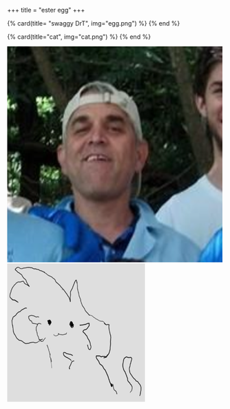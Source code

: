 +++
title = "ester egg"
+++

{% card(title= "swaggy DrT", img="egg.png") %}
{% end %}

{% card(title="cat", img="cat.png") %}
{% end %}

<img src="egg.png">
<img src="cat-n.png" width= 320,height= 420>

